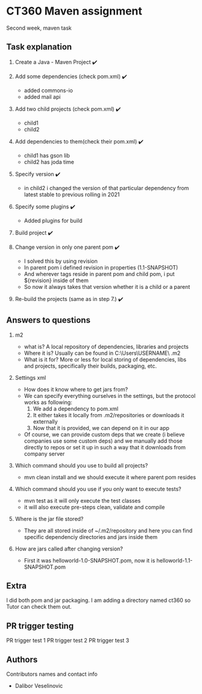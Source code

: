 # CT360 Maven assignment

Second week, maven task

## Task explanation

1. Create a Java - Maven Project :heavy_check_mark:
2. Add some dependencies (check pom.xml) :heavy_check_mark:
    * added commons-io
    * added mail api
3. Add two child projects (check pom.xml) :heavy_check_mark:
   * child1
   * child2
4. Add dependencies to them(check their pom.xml) :heavy_check_mark:
    * child1 has gson lib
    * child2 has joda time
5. Specify version :heavy_check_mark:
    * in child2 i changed the version of that particular dependency from latest stable to previous rolling in 2021

6. Specify some plugins :heavy_check_mark:
   * Added plugins for build

7. Build project :heavy_check_mark:

8. Change version in only one parent pom :heavy_check_mark:
   * I solved this by using revision
   * In parent pom i defined revision in properties (1.1-SNAPSHOT)
   * And wherever <version> tags reside in parent pom and child pom, i put ${revision} inside of them
   * So now it always takes that version whether it is a child or a parent

9. Re-build the projects (same as in step 7.) :heavy_check_mark:

## Answers to questions
1. m2 
   * what is? A local repository of dependencies, libraries and projects
   * Where it is? Usually can be found in C:\Users\USERNAME\ .m2
   * What is it for? More or less for local storing of dependencies, libs and projects, specifically their builds, packaging, etc.
   
2. Settings xml
   * How does it know where to get jars from?
   * We can specify everything ourselves in the settings, but the protocol works as following:
      1. We add a dependency to pom.xml
      2. It either takes it locally from .m2/repositories or downloads it externally
      3. Now that it is provided, we can depend on it in our app
   * Of course, we can provide custom deps that we create (i believe companies use some custom deps) and we manually add those directly to repos or set it up in such a way that it downloads from company server

3. Which command should you use to build all projects?
   * mvn clean install and we should execute it where parent pom resides
4. Which command should you use if you only want to execute tests?
   * mvn test as it will only execute the test classes
   * it will also execute pre-steps clean, validate and compile
5. Where is the jar file stored?
   * They are all stored inside of ~/.m2/repository and here you can find specific dependenciy directories and jars inside them
6. How are jars called after changing version?
   * First it was helloworld-1.0-SNAPSHOT.pom, now it is helloworld-1.1-SNAPSHOT.pom


## Extra 
I did both pom and jar packaging. I am adding a directory named ct360 so Tutor can check them out.

## PR trigger testing
PR trigger test 1
PR trigger test 2
PR trigger test 3




## Authors

Contributors names and contact info

* Dalibor Veselinovic
